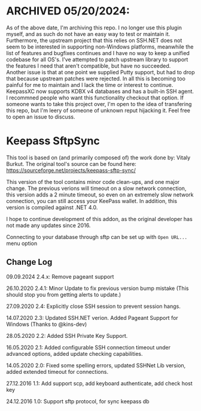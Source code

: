 
ARCHIVED 05/20/2024:
====================
As of the above date, I'm archiving this repo.  I no longer use this plugin myself, and as such do not have an easy way to test or maintain it.
Furthermore, the upstream project that this relies on SSH.NET does not seem to be interested in supporting non-Windows platforms, meanwhile the list of features and bugfixes continues
and I have no way to keep a unified codebase for all OS's.  I've attempted to patch upstream library to support the features I need that aren't compatible, but have no succeeded.  
Another issue is that at one point we supplied Putty support, but had to drop that because upstream patches were rejected.  In all this is becoming too painful for me to maintain
and I lack the time or interest to continue.  KeepassXC now supports KDBX v4 databases and has a built-in SSH agent.  I recommned people who want this functionality checkout that option.
If someone wants to take this project over, I'm open to the idea of transfering this repo, but I'm leery of someone of unknown reput hijacking it.  Feel free to open an issue to discuss.



Keepass SftpSync
================

This tool is based on (and primarily composed of) the work done by: Vitaly Burkut.
The original tool's source can be found here: https://sourceforge.net/projects/keepass-sftp-sync/

This version of the tool contains minor code clean-ups, and one major change.
The previous verions will timeout on a slow network connection, this version adds a 2 minute timeout, so even on an extremely slow network connection, you can still access your KeePass wallet.
In addition, this version is compiled against .NET 4.0.

I hope to continue development of this addon, as the original developer has not made any updates since 2016.

Connecting to your database through sftp can be set up with `Open URL...` menu option

Change Log
--------------
09.09.2024  2.4.x: Remove pageant support

26.10.2020  2.4.1: Minor Update to fix previous version bump mistake (This should stop you from getting alerts to update.)

27.09.2020  2.4: Explicitly close SSH session to prevent session hangs.

14.07.2020  2.3: Updated SSH.NET verion.  Added Pageant Support for Windows (Thanks to @kins-dev)

28.05.2020  2.2: Added SSH Private Key Support.

16.05.2020  2.1: Added configurable SSH connection timeout under advanced options, added update checking capabilities.

14.05.2020  2.0: Fixed some spelling errors, updated SSHNet Lib version, added extended timeout for connections.

27.12.2016  1.1: Add support scp, add keyboard authenticate, add check host key

24.12.2016  1.0: Support sftp protocol, for sync keepass db
